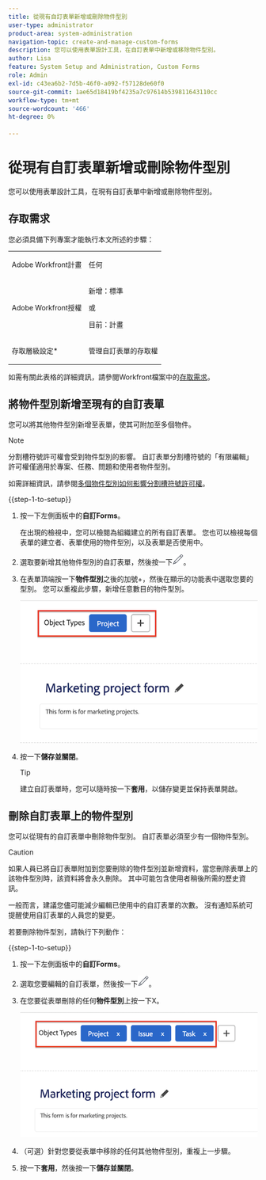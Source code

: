 ```yaml
---
title: 從現有自訂表單新增或刪除物件型別
user-type: administrator
product-area: system-administration
navigation-topic: create-and-manage-custom-forms
description: 您可以使用表單設計工具，在自訂表單中新增或移除物件型別。
author: Lisa
feature: System Setup and Administration, Custom Forms
role: Admin
exl-id: c43ea6b2-7d5b-46f0-a092-f57128de60f0
source-git-commit: 1ae65d18419bf4235a7c97614b539811643110cc
workflow-type: tm+mt
source-wordcount: '466'
ht-degree: 0%

---
```


# 從現有自訂表單新增或刪除物件型別

您可以使用表單設計工具，在現有自訂表單中新增或刪除物件型別。

## 存取需求

您必須具備下列專案才能執行本文所述的步驟：

<table style="table-layout:auto"> 
 <col> 
 <col> 
 <tbody> 
  <tr data-mc-conditions=""> 
   <td role="rowheader"> <p>Adobe Workfront計畫</p> </td> 
   <td>任何</td> 
  </tr> 
  <tr> 
   <td role="rowheader">Adobe Workfront授權</td> 
   <td>
   <p>新增：標準</p>
   <p>或</p>
   <p>目前：計畫</p></td> 
  </tr> 
  <tr data-mc-conditions=""> 
   <td role="rowheader">存取層級設定*</td> 
   <td><p>管理自訂表單的存取權</p></td> 
  </tr>  
 </tbody> 
</table>

如需有關此表格的詳細資訊，請參閱Workfront檔案中的[存取需求](/help/quicksilver/administration-and-setup/add-users/access-levels-and-object-permissions/access-level-requirements-in-documentation.md)。

## 將物件型別新增至現有的自訂表單

您可以將其他物件型別新增至表單，使其可附加至多個物件。

>[!NOTE]
>
>分割槽符號許可權會受到物件型別的影響。 自訂表單分割槽符號的「有限編輯」許可權僅適用於專案、任務、問題和使用者物件型別。
>
>如需詳細資訊，請參閱[多個物件型別如何影響分割槽符號許可權](/help/quicksilver/administration-and-setup/customize-workfront/create-manage-custom-forms/form-designer/design-a-form/organize-a-form.md#how-multiple-object-types-can-affect-section-break-permissions)。


{{step-1-to-setup}}

1. 按一下左側面板中的&#x200B;**自訂Forms**。

   在出現的檢視中，您可以檢閱為組織建立的所有自訂表單。 您也可以檢視每個表單的建立者、表單使用的物件型別，以及表單是否使用中。

1. 選取要新增其他物件型別的自訂表單，然後按一下![編輯圖示](assets/edit-icon2.png)。

1. 在表單頂端按一下&#x200B;**物件型別**&#x200B;之後的加號+，然後在顯示的功能表中選取您要的型別。 您可以重複此步驟，新增任意數目的物件型別。

   ![](assets/add-new-object.png)

1. 按一下&#x200B;**儲存並關閉**。

   >[!TIP]
   >
   >建立自訂表單時，您可以隨時按一下&#x200B;**套用**，以儲存變更並保持表單開啟。

## 刪除自訂表單上的物件型別

您可以從現有的自訂表單中刪除物件型別。 自訂表單必須至少有一個物件型別。

>[!CAUTION]
>
>如果人員已將自訂表單附加到您要刪除的物件型別並新增資料，當您刪除表單上的該物件型別時，該資料將會永久刪除。 其中可能包含使用者稍後所需的歷史資訊。
>
>一般而言，建議您儘可能減少編輯已使用中的自訂表單的次數。 沒有通知系統可提醒使用自訂表單的人員您的變更。

若要刪除物件型別，請執行下列動作：

{{step-1-to-setup}}

1. 按一下左側面板中的&#x200B;**自訂Forms**。
1. 選取您要編輯的自訂表單，然後按一下![編輯圖示](assets/edit-icon2.png)。
1. 在您要從表單刪除的任何&#x200B;**物件型別**&#x200B;上按一下X。

   ![](assets/delete-object-types.png)

1. （可選）針對您要從表單中移除的任何其他物件型別，重複上一步驟。
1. 按一下&#x200B;**套用**，然後按一下&#x200B;**儲存並關閉**。
